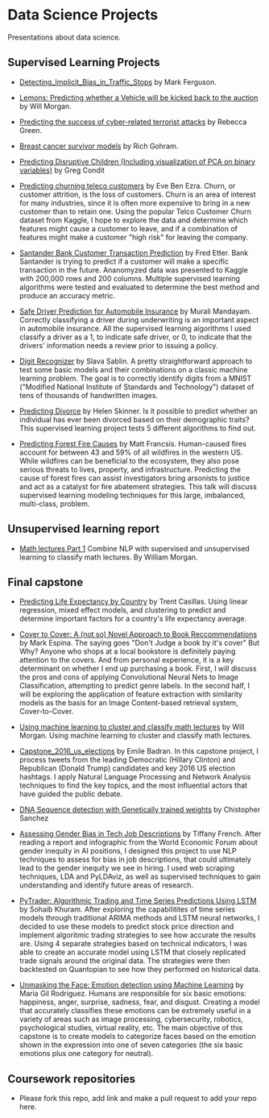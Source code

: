 # Data Science Projects
Presentations about data science.

## Supervised Learning Projects
- [Detecting_Implicit_Bias_in_Traffic_Stops](https://github.com/maf5509/Detecting_Implicit_Bias_in_Traffic_Stops) by Mark Ferguson.

- [Lemons: Predicting whether a Vehicle will be kicked back to the auction](https://github.com/ExtraLime/lemons) by Will Morgan. 



- [Predicting the success of cyber-related terrorist attacks](https://github.com/Begecky/Thinkful_Materials/tree/master/Unit_3_Capstone) by Rebecca Green.

- [Breast cancer survivor models](https://github.com/richardgorham1/ds-supervised-learning-capstone-lite) by Rich Gohram.    

- [Predicting Disruptive Children (Including visualization of PCA on binary variables)](https://github.com/conditg/predicting-disruption) by Greg Condit

- [Predicting churning teleco customers](https://github.com/ecbenezra/ThinkfulAssignments/tree/master/Midterm-Capstone-Report) by Eve Ben Ezra. Churn, or customer attrition, is the loss of customers. Churn is an area of interest for many industries, since it is often more expensive to bring in a new customer than to retain one. Using the popular Telco Customer Churn dataset from Kaggle, I hope to explore the data and determine which features might cause a customer to leave, and if a combination of features might make a customer "high risk" for leaving the company.

- [Santander Bank Customer Transaction Prediction](https://github.com/etterfred/Thinkful/blob/master/Santander_Bank_supervised_learning_capstone.ipynb) by Fred Etter.  Bank Santander is trying to predict if a customer will make a specific transaction in the future.  Ananomyzed data was presented to Kaggle with 200,000 rows and 200 columns.  Multiple supervised learning algorithms were tested and evaluated to determine the best method and produce an accuracy metric.

- [Safe Driver Prediction for Automobile Insurance](https://github.com/mu-mandayam/DataScience/blob/master/Supervised_Learning_Capstone/Sup_Learning_Capstone_Safe_Driver.ipynb) by Murali Mandayam. Correctly classifying a driver during underwriting is an important aspect in automobile insurance. All the supervised learning algorithms I used classify a driver as a 1, to indicate safe driver, or 0, to indicate that the drivers' information needs a review prior to issuing a policy.

- [Digit Recognizer](https://github.com/ISSablin/Digit_Recognizer.git) by Slava Sablin. A pretty straightforward approach to test some basic models and their combinations on a classic machine learning problem.  The goal is to correctly identify digits from a MNIST ("Modified National Institute of Standards and Technology") dataset of tens of thousands of handwritten images. 

- [Predicting Divorce](https://github.com/SmellsLikeCake/predicting-divorce) by Helen Skinner. 
Is it possible to predict whether an individual has ever been divorced based on their demographic traits? This supervised learning project tests 5 different algorithms to find out.

- [Predicting Forest Fire Causes](https://github.com/mkfrancsis/Thinkful-Supervised-Learning-Capstone) by Matt Francsis.
Human-caused fires account for between 43 and 59% of all wildfires in the western US. While wildfires can be beneficial to the ecosystem, they also pose serious threats to lives, property, and infrastructure. Predicting the cause of forest fires can assist investigators bring arsonists to justice and act as a catalyst for fire abatement strategies. This talk will discuss supervised learning modeling techniques for this large, imbalanced, multi-class, problem.

## Unsupervised learning report

- [Math lectures Part 1](https://github.com/ExtraLime/math-lectures) Combine NLP with supervised and unsupervised learning to classify math lectures. By William Morgan.

## Final capstone


- [Predicting Life Expectancy by Country](https://github.com/trent129/Final-Thinkful-Capstone) by Trent Casillas. Using linear regression, mixed effect models, and clustering to predict and determine important factors for a country's life expectancy average. 

- [Cover to Cover: A (not so) Novel Approach to Book Reccommendations](https://www.thinkful.com/project-hunt/projects/cover-to-cover-a-not-so-novel-approach-to-book-reccommendations-4230) by Mark Espina. The saying goes "Don't Judge a book by it's cover" But Why? Anyone who shops at a local bookstore is definitely paying attention to the covers. And from personal experience, it is a key determinant on whether I end up purchasing a book. First, I will discuss the pros and cons of applying Convolutional Neural Nets to Image Classification, attempting to predict genre labels. In the second half, I will be exploring the application of feature extraction with similarity models as the basis for an Image Content-based retrieval system, Cover-to-Cover.

- [Using machine learning to cluster and classify math lectures](https://github.com/ExtraLime/math-lectures) by Will Morgan. Using machine learning to cluster and classify math lectures.

- [Capstone_2016_us_elections](https://github.com/ebadran/thinkfulBC/blob/master/final_capstone/Capstone_2016_us_elections.ipynb) by Emile Badran. In this capstone project, I process tweets from the leading Democratic (Hillary Clinton) and Republican (Donald Trump) candidates and key 2016 US election hashtags. I apply Natural Language Processing and Network Analysis techniques to find the key topics, and the most influential actors that have guided the public debate.


 
 - [DNA Sequence detection with Genetically trained weights](https://github.com/christophersanchez/DataScience/tree/master/Thinkful/Unit6) by Chistopher Sanchez
 
 - [Assessing Gender Bias in Tech Job Descriptions](https://github.com/tshaefrench/dataviz/tree/master/Final%20Capstone) by Tiffany French. 
After reading a report and infographic from the World Economic Forum about gender inequity in AI positions, I designed this project to use NLP techniques to assess for bias in job descriptions, that could ultimately lead to the gender inequity we see in hiring.  I used web scraping techniques, LDA and PyLDAviz, as well as supervised techniques to gain understanding and identify future areas of research.

- [PyTrader: Algorithmic Trading and Time Series Predictions Using LSTM](https://github.com/sohaibk321/quant_analysis_stocks) by Sohaib Khuram.
After exploring the capabilitites of time series models through traditional ARIMA methods and LSTM neural networks, I decided to use these models to predict stock price direction and implement algoritmic trading strategies to see how accurate the results are. Using 4 separate strategies based on technical indicators, I was able to create an accurate model using LSTM that closely replicated trade signals around the original data. The strategies were then backtested on Quantopian to see how they performed on historical data.

- [Unmasking the Face: Emotion detection using Machine Learning](https://github.com/mariagilr/Final-Capstone) by Maria Gil Rodriguez.
Humans are responsible for six basic emotions: happiness, anger, surprise, sadness, fear, and disgust. Creating a model that accurately classifies these emotions can be extremely useful in a variety of areas such as image processing, cybersecurity, robotics, psychological studies, virtual reality, etc. The main objective of this capstone is to create models to categorize faces based on the emotion shown in the expression into one of seven categories (the six basic emotions plus one category for neutral).


## Coursework repositories
- Please fork this repo, add link and make a pull request to add your repo here.
